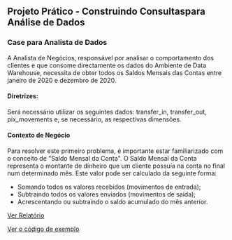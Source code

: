  ## Projeto Prático - Construindo Consultaspara Análise de Dados
 ### Case para Analista de Dados

A Analista de Negócios, responsável por analisar o comportamento dos clientes e que consome directamente os dados do Ambiente de Data Warehouse, necessita de obter todos os Saldos Mensais das Contas entre janeiro de 2020 e dezembro de 2020.

#### Diretrizes:
Será necessário utilizar os seguintes dados: transfer_in, transfer_out, pix_movements e, se necessário, as respectivas dimensões.

#### Contexto de Negócio
Para resolver este primeiro problema, é importante estar familiarizado com o conceito de "Saldo Mensal da Conta".
O Saldo Mensal da Conta representa o montante de dinheiro que um cliente possuía na conta no final num determinado mês.
Este valor pode ser calculado da seguinte forma:
 - Somando todos os valores recebidos (movimentos de entrada);
 - Subtraindo todos os valores enviados (movimentos de saída);
 - Acrescentando ou subtraindo o saldo acumulado do mês anterior.


[Ver Relatório](script_total_tranfers.sql)


[Ver o código de exemplo]([Projeto_SQL/blob/main/script_total_tranfers.sql](https://github.com/ludovina-magalhaes/Projeto_SQL/blob/main/script_total_tranfers.sql))

